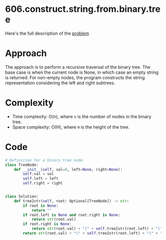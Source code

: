 # 606.construct.string.from.binary.tree

Here's the full description of the [problem](https://leetcode.com/problems/construct-string-from-binary-tree/description/?envType=daily-question&envId=2023-12-08)

# Approach

The approach is to perform a recursive traversal of the binary tree. The base case is when the current node is None, in which case an empty string is returned. For non-empty nodes, the program constructs the string representation considering the left and right subtrees.

# Complexity

- Time complexity: O(n), where `n` is the number of nodes in the binary tree. 
- Space complexity: O(H), where `H` is the height of the tree.

# Code

```Python
# Definition for a binary tree node.
class TreeNode:
    def __init__(self, val=0, left=None, right=None):
        self.val = val
        self.left = left
        self.right = right


class Solution:
    def tree2str(self, root: Optional[TreeNode]) -> str:
        if root is None:
            return ""
        if root.left is None and root.right is None:
            return str(root.val)
        if root.right is None:
            return str(root.val) + "(" + self.tree2str(root.left) + ")"
        return str(root.val) + "(" + self.tree2str(root.left) + ")" + "(" + self.tree2str(root.right) + ")"
```